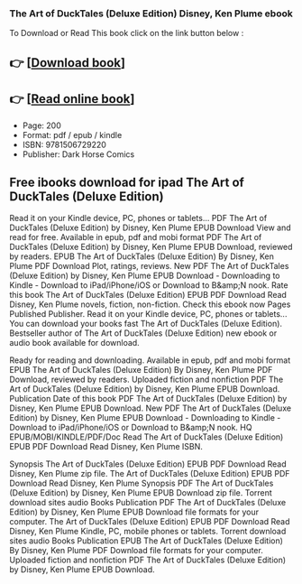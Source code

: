 ### The Art of DuckTales (Deluxe Edition) Disney, Ken Plume ebook

To Download or Read This book click on the link button below :

## 👉  [**[Download book](http://ebooksharez.info/download.php?group=book&from=github.com&id=652089&lnk=1063 "Download book")**]

## 👉  [**[Read online book](http://ebooksharez.info/download.php?group=book&from=github.com&id=652089&lnk=1063 "Read online book")**]


* Page: 200
* Format: pdf / epub / kindle
* ISBN: 9781506729220
* Publisher: Dark Horse Comics



## Free ibooks download for ipad The Art of DuckTales (Deluxe Edition)


Read it on your Kindle device, PC, phones or tablets... PDF The Art of DuckTales (Deluxe Edition) by Disney, Ken Plume EPUB Download View and read for free. Available in epub, pdf and mobi format PDF The Art of DuckTales (Deluxe Edition) by Disney, Ken Plume EPUB Download, reviewed by readers. EPUB The Art of DuckTales (Deluxe Edition) By Disney, Ken Plume PDF Download Plot, ratings, reviews. New PDF The Art of DuckTales (Deluxe Edition) by Disney, Ken Plume EPUB Download - Downloading to Kindle - Download to iPad/iPhone/iOS or Download to B&amp;amp;N nook. Rate this book The Art of DuckTales (Deluxe Edition) EPUB PDF Download Read Disney, Ken Plume novels, fiction, non-fiction. Check this ebook now Pages Published Publisher. Read it on your Kindle device, PC, phones or tablets... You can download your books fast The Art of DuckTales (Deluxe Edition). Bestseller author of The Art of DuckTales (Deluxe Edition) new ebook or audio book available for download.

Ready for reading and downloading. Available in epub, pdf and mobi format EPUB The Art of DuckTales (Deluxe Edition) By Disney, Ken Plume PDF Download, reviewed by readers. Uploaded fiction and nonfiction PDF The Art of DuckTales (Deluxe Edition) by Disney, Ken Plume EPUB Download. Publication Date of this book PDF The Art of DuckTales (Deluxe Edition) by Disney, Ken Plume EPUB Download. New PDF The Art of DuckTales (Deluxe Edition) by Disney, Ken Plume EPUB Download - Downloading to Kindle - Download to iPad/iPhone/iOS or Download to B&amp;amp;N nook. HQ EPUB/MOBI/KINDLE/PDF/Doc Read The Art of DuckTales (Deluxe Edition) EPUB PDF Download Read Disney, Ken Plume ISBN.

Synopsis The Art of DuckTales (Deluxe Edition) EPUB PDF Download Read Disney, Ken Plume zip file. The Art of DuckTales (Deluxe Edition) EPUB PDF Download Read Disney, Ken Plume Synopsis PDF The Art of DuckTales (Deluxe Edition) by Disney, Ken Plume EPUB Download zip file. Torrent download sites audio Books Publication PDF The Art of DuckTales (Deluxe Edition) by Disney, Ken Plume EPUB Download file formats for your computer. The Art of DuckTales (Deluxe Edition) EPUB PDF Download Read Disney, Ken Plume Kindle, PC, mobile phones or tablets. Torrent download sites audio Books Publication EPUB The Art of DuckTales (Deluxe Edition) By Disney, Ken Plume PDF Download file formats for your computer. Uploaded fiction and nonfiction PDF The Art of DuckTales (Deluxe Edition) by Disney, Ken Plume EPUB Download.





